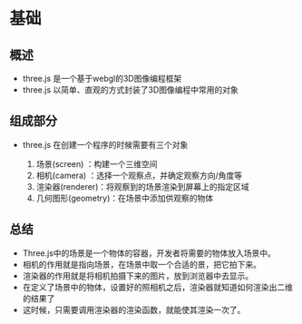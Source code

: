 # 基础

## 概述

+ three.js 是一个基于webgl的3D图像编程框架
+ three.js 以简单、直观的方式封装了3D图像编程中常用的对象

## 组成部分

+ three.js 在创建一个程序的时候需要有三个对象

  1. 场景(screen) ：构建一个三维空间
  2. 相机(camera) ：选择一个观察点，并确定观察方向/角度等
  3. 渲染器(renderer)：将观察到的场景渲染到屏幕上的指定区域
  4. 几何图形(geometry)：在场景中添加供观察的物体

## 总结

+ Three.js中的场景是一个物体的容器，开发者将需要的物体放入场景中。
+ 相机的作用就是指向场景，在场景中取一个合适的景，把它拍下来。
+ 渲染器的作用就是将相机拍摄下来的图片，放到浏览器中去显示。
+ 在定义了场景中的物体，设置好的照相机之后，渲染器就知道如何渲染出二维的结果了
+ 这时候，只需要调用渲染器的渲染函数，就能使其渲染一次了。
